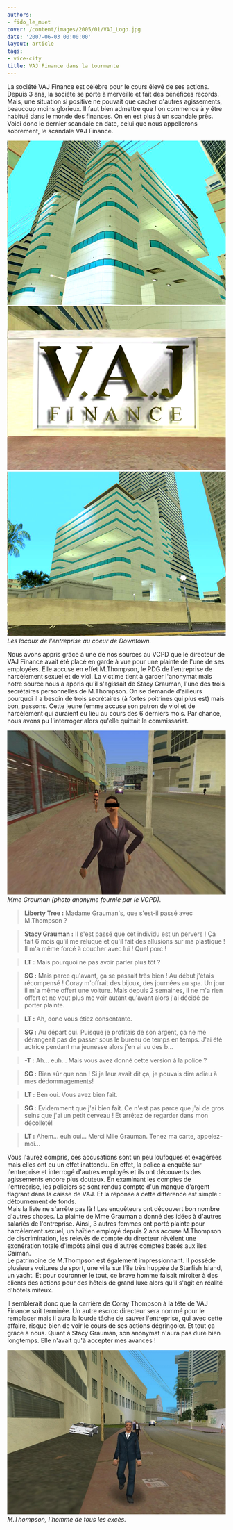 ```yaml
---
authors:
- fido_le_muet
cover: /content/images/2005/01/VAJ_Logo.jpg
date: '2007-06-03 00:00:00'
layout: article
tags:
- vice-city
title: VAJ Finance dans la tourmente
---
```



La société VAJ Finance est célèbre pour le cours élevé de ses actions. Depuis 3 ans, la société se porte à merveille et fait des bénéfices records. Mais, une situation si positive ne pouvait que cacher d'autres agissements, beaucoup moins glorieux. Il faut bien admettre que l'on commence à y être habitué dans le monde des finances. On en est plus à un scandale près. Voici donc le dernier scandale en date, celui que nous appellerons sobrement, le scandale VAJ Finance.

![](/content/images/2005/01/VAJ_Building_01.jpg)
![](/content/images/2005/01/VAJ_Logo.jpg)
![Les locaux de l'entreprise au coeur de Downtown.](/content/images/2005/01/VAJ_Building_02.jpg)
_Les locaux de l'entreprise au coeur de Downtown._

Nous avons appris grâce à une de nos sources au VCPD que le directeur de VAJ Finance avait été placé en garde à vue pour une plainte de l'une de ses employées. Elle accuse en effet M.Thompson, le PDG de l'entreprise de harcèlement sexuel et de viol. La victime tient à garder l'anonymat mais notre source nous a appris qu'il s'agissait de Stacy Grauman, l'une des trois secrétaires personnelles de M.Thompson. On se demande d'ailleurs pourquoi il a besoin de trois secrétaires (à fortes poitrines qui plus est) mais bon, passons. Cette jeune femme accuse son patron de viol et de harcèlement qui auraient eu lieu au cours des 6 derniers mois. Par chance, nous avons pu l'interroger alors qu'elle quittait le commissariat.

![Mme Grauman (photo anonyme fournie par le VCPD).](/content/images/2005/01/VAJ_Victime.jpg)
_Mme Grauman (photo anonyme fournie par le VCPD)._

> **Liberty Tree :** Madame Grauman's, que s'est-il passé avec M.Thompson ?

> **Stacy Grauman :** Il s'est passé que cet individu est un pervers ! Ça fait 6 mois qu'il me reluque et qu'il fait des allusions sur ma plastique ! Il m'a même forcé à coucher avec lui ! Quel porc !

> **LT :** Mais pourquoi ne pas avoir parler plus tôt ?

> **SG :** Mais parce qu'avant, ça se passait très bien ! Au début j'étais récompensé ! Coray m'offrait des bijoux, des journées au spa. Un jour il m'a même offert une voiture. Mais depuis 2 semaines, il ne m'a rien offert et ne veut plus me voir autant qu'avant alors j'ai décidé de porter plainte.

> **LT :** Ah, donc vous étiez consentante.

> **SG :** Au départ oui. Puisque je profitais de son argent, ça ne me dérangeait pas de passer sous le bureau de temps en temps. J'ai été actrice pendant ma jeunesse alors j'en ai vu des b...

> **-T :** Ah... euh... Mais vous avez donné cette version à la police ?

> **SG :** Bien sûr que non ! Si je leur avait dit ça, je pouvais dire adieu à mes dédommagements!

> **LT :** Ben oui. Vous avez bien fait.

> **SG :** Evidemment que j'ai bien fait. Ce n'est pas parce que j'ai de gros seins que j'ai un petit cerveau ! Et arrêtez de regarder dans mon décolleté!

> **LT :** Ahem... euh oui... Merci Mlle Grauman. Tenez ma carte, appelez-moi...

Vous l'aurez compris, ces accusations sont un peu loufoques et exagérées mais elles ont eu un effet inattendu. En effet, la police a enquêté sur l'entreprise et interrogé d'autres employés et ils ont découverts des agissements encore plus douteux. En examinant les comptes de l'entreprise, les policiers se sont rendus compte d'un manque d'argent flagrant dans la caisse de VAJ. Et la réponse à cette différence est simple : détournement de fonds.  
Mais la liste ne s'arrête pas là ! Les enquêteurs ont découvert bon nombre d'autres choses. La plainte de Mme Grauman a donné des idées à d'autres salariés de l'entreprise. Ainsi, 3 autres femmes ont porté plainte pour harcèlement sexuel, un haïtien employé depuis 2 ans accuse M.Thompson de discrimination, les relevés de compte du directeur révèlent une exonération totale d'impôts ainsi que d'autres comptes basés aux îles Caïman.  
Le patrimoine de M.Thompson est également impressionnant. Il possède plusieurs voitures de sport, une villa sur l'île très huppée de Starfish Island, un yacht. Et pour couronner le tout, ce brave homme faisait miroiter à des clients des actions pour des hôtels de grand luxe alors qu'il s'agit en réalité d'hôtels miteux.

Il semblerait donc que la carrière de Coray Thompson à la tête de VAJ Finance soit terminée. Un autre escroc directeur sera nommé pour le remplacer mais il aura la lourde tâche de sauver l'entreprise, qui avec cette affaire, risque bien de voir le cours de ses actions dégringoler. Et tout ça grâce à nous. Quant à Stacy Grauman, son anonymat n'aura pas duré bien longtemps. Elle n'avait qu'à accepter mes avances !

![M.Thompson, l'homme de tous les excès.](/content/images/2005/01/VAJ_Patron.jpg)
_M.Thompson, l'homme de tous les excès._